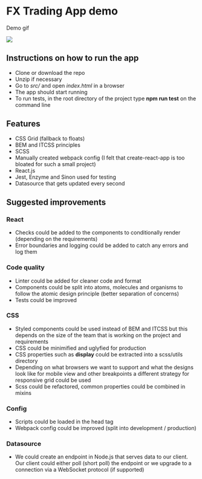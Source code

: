 
# FX Trading App demo

Demo gif

![](http://g.recordit.co/GAsvteH1yT.gif)

## Instructions on how to run the app

* Clone or download the repo
* Unzip if necessary
* Go to _src/_ and open _index.html_ in a browser
* The app should start running
* To run tests, in the root directory of the project type **npm run test** on the command line

## Features

* CSS Grid (fallback to floats)
* BEM and ITCSS principles
* SCSS
* Manually created webpack config (I felt that create-react-app is too bloated for such a small project)
* React.js
* Jest, Enzyme and Sinon used for testing
* Datasource that gets updated every second

## Suggested improvements

### React
* Checks could be added to the components to conditionally render (depending on the requirements)
* Error boundaries and logging could be added to catch any errors and log them

### Code quality
* Linter could be added for cleaner code and format
* Components could be split into atoms, molecules and organisms to follow the atomic design principle (better separation of concerns)
* Tests could be improved

### CSS
* Styled components could be used instead of BEM and ITCSS but this depends on the size of the team that is working on the project and requirements
* CSS could be minimified and uglyfied for production
* CSS properties such as **display** could be extracted into a scss/utils directory
* Depending on what browsers we want to support and what the designs look like for mobile view and other breakpoints a different strategy for responsive grid could be used
* Scss could be refactored, common properties could be combined in mixins

### Config
* Scripts could be loaded in the head tag
* Webpack config could be improved (split into development / production)

### Datasource
* We could create an endpoint in Node.js that serves data to our client. Our client could either poll (short poll) the endpoint or we upgrade to a connection via a WebSocket protocol (if supported)
